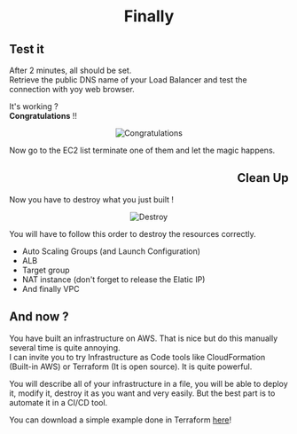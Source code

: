 <h1 style="font-weight: bold;" align="center">Finally</h1>

<h2 style="font-weight: bold;">Test it</h2>

After 2 minutes, all should be set.  
Retrieve the public DNS name of your Load Balancer and test the connection with yoy web browser.

It's working ?  
**Congratulations** !!

<div align="center" ><img alt="Congratulations" src="https://media.giphy.com/media/g9582DNuQppxC/giphy.gif" /></div>

Now go to the EC2 list terminate one of them and let the magic happens.

<h2 style="font-weight: bold;" align="right">Clean Up</h2>

Now you have to destroy what you just built !

<div align="center" ><img alt="Destroy" src="https://media.giphy.com/media/2c1KjuCQTaZgc/giphy.gif" /></div>

You will have to follow this order to destroy the resources correctly.

- Auto Scaling Groups (and Launch Configuration)
- ALB
- Target group
- NAT instance (don't forget to release the Elatic IP)
- And finally VPC

<h2 style="font-weight: bold;">And now ?</h2>

You have built an infrastructure on AWS. That is nice but do this manually several time is quite annoying.  
I can invite you to try Infrastructure as Code tools like CloudFormation (Built-in AWS) or Terraform (It is open source). It is quite powerful.  

You will describe all of your infrastructure in a file, you will be able to deploy it, modify it, destroy it as you want and very easily. But the best part is to automate it in a CI/CD tool.

You can download a simple example done in Terraform [here]()!
